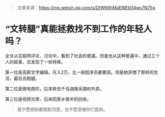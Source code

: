> 文章来源：https://mp.weixin.qq.com/s/DtWK6hMaERB1d14ws7N75g

# “文转腿”真能拯救找不到工作的年轻人吗？

全文从互联网评论、讨论中，看到了社会的普遍。但是也从这种普遍中，通过三个人的故事，去发现了一些特殊。

第一位是高薪文字编辑。月入2万，比一般程序员都要高。但是她厌倦了那样的生活，最后去跑腿。

第二位是做电商的，后来转去千岛湖做采摘和外卖。

第三位是视频文案，后来回家乡做羊奶创收。



> 我宁愿把奶都倒到河里，也不愿意被你们盘剥。